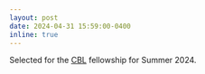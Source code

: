```yaml
---
layout: post
date: 2024-04-31 15:59:00-0400
inline: true
---
```


Selected for the [CBL](https://www.columbiabuildlab.com/) fellowship for Summer 2024.